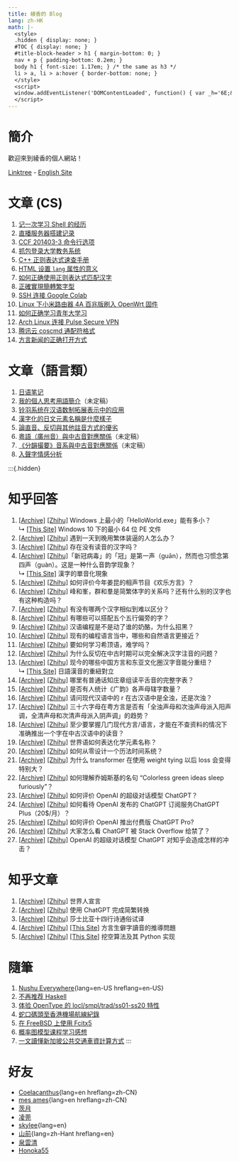 ```yaml
---
title: 綾香的 Blog
lang: zh-HK
math: |-
  <style>
  .hidden { display: none; }
  #TOC { display: none; }
  #title-block-header > h1 { margin-bottom: 0; }
  nav + p { padding-bottom: 0.2em; }
  body h1 { font-size: 1.17em; } /* the same as h3 */
  li > a, li > a:hover { border-bottom: none; }
  </style>
  <script>
  window.addEventListener('DOMContentLoaded', function() { var _h='6E;&#x2E;&#x68;&#x6B;';var _a='4;&#x30;&#x2E;&#x73;&#x68;&#x';var _n='ayaka&#x40;&#x30;&#x78;&#x3';var _e=_n+_a+_h;_a=document.createElement('span');_a.innerHTML=_e;document.getElementById('gategdinzijau').href='m'+'a'+'ilto'+':'+_a.innerText; /* Console log */ console.log('Welcome!'); });
  </script>
---
```


# 簡介

歡迎來到綾香的個人網站！

[Linktree](https://linktr.ee/ayaka14732) - [English Site](https://en.ayaka.shn.hk/)

# 文章 (CS)

1. [记一次学习 Shell 的经历](learnshell/)
1. [直播服务器搭建记录](live/)
1. [CCF 201403-3 命令行选项](ccf-201403-3/)
1. [抓包登录大学教务系统](wlansniff/)
1. [C++ 正则表达式速查手册](cppregex/)
1. [HTML 设置 `lang` 属性的意义](langtag/)
1. [如何正确使用正则表达式匹配汉字](hanregex/zh-CN/)
1. [正確實現簡轉繁字型](s2tfont/hant/)
1. [SSH 连接 Google Colab](colab/)
1. [Linux 下小米路由器 4A 百兆版刷入 OpenWrt 固件](openwrt/)
1. [如何正确学习青年大学习](daxuexi/)
1. [Arch Linux 连接 Pulse Secure VPN](archpulse/)
1. [腾讯云 coscmd 通配符格式](cosignore/)
1. [方言新闻的正确打开方式](dialect-news/)

# 文章（語言類）

1. [日语笔记](1041/)
1. [我的個人思考用語簡介](v8/)（未定稿）
1. [铃羽系统在汉语数制拓展表示中的应用](suzuha/)
1. [漢字化的日文元素名稱是什麼樣子](kanji-periodic-table/)
1. [論直音、反切與其他註音方式的優劣](pyanxvsdrik/)
1. [粵語（廣州音）與中古音對應關係](teoi/)（未定稿）
1. [《分韻撮要》音系與中古音對應關係](fanwan/)（未定稿）
1. [入聲字情感分析](zipsengsi/)

:::{.hidden}
# 知乎回答

1. [[Archive]](https://archive.ph/N6z6F) [[Zhihu]](https://www.zhihu.com/question/21715980/answer/2239380126) Windows 上最小的「HelloWorld.exe」能有多小？<br>↳ [[This Site]](tinype/) Windows 10 下的最小 64 位 PE 文件
1. [[Archive]](https://archive.ph/yTROf) [[Zhihu]](https://www.zhihu.com/question/473553424/answer/2536956841) 遇到一天到晚用繁体装逼的人怎么办？
1. [[Archive]](https://archive.ph/vs9HO) [[Zhihu]](https://www.zhihu.com/question/35811498/answer/1120499902) 存在没有读音的汉字吗？
1. [[Archive]](https://archive.ph/Z036h) [[Zhihu]](https://www.zhihu.com/question/426164493/answer/1652793014)「新冠病毒」的「冠」是第一声（guān），然而也习惯念第四声（guàn）。这是一种什么音韵学现象？<br>↳ [[This Site]](guan/) 漢字的單音化現象
1. [[Archive]](https://archive.ph/cZYzG) [[Zhihu]](https://www.zhihu.com/question/514246183/answer/2331533058) 如何评价今年姜昆的相声节目《欢乐方言》？
1. [[Archive]](https://archive.ph/5Yi55) [[Zhihu]](https://www.zhihu.com/question/26452985/answer/943642384) 峰和峯，群和羣是简繁体字的关系吗？还有什么别的汉字也有这种构造吗？
1. [[Archive]](https://archive.ph/gHEhn) [[Zhihu]](https://www.zhihu.com/question/45631430/answer/386003630) 有没有哪两个汉字相似到难以区分？
1. [[Archive]](https://archive.ph/rYUFb) [[Zhihu]](https://www.zhihu.com/question/281628422/answer/1696875153) 有哪些可以搭配五个五行偏旁的字？
1. [[Archive]](https://archive.ph/eU3kl) [[Zhihu]](https://www.zhihu.com/question/407550798/answer/2717667184) 汉语编程是不是动了谁的奶酪，为什么招黑？
1. [[Archive]](https://archive.ph/qWfEu) [[Zhihu]](https://www.zhihu.com/question/19701701/answer/2877827004) 现有的编程语言当中，哪些和自然语言更接近？
1. [[Archive]](https://archive.ph/fVWRW) [[Zhihu]](https://www.zhihu.com/question/435682465/answer/1690308849) 要如何学习希顶语，难学吗？
1. [[Archive]](https://archive.ph/K3xV1) [[Zhihu]](https://www.zhihu.com/question/297998416/answer/1696376640) 为什么反切在中古时期可以完全解决汉字注音的问题？
1. [[Archive]](https://archive.ph/j6AUI) [[Zhihu]](https://www.zhihu.com/question/308812229/answer/1667197342) 现今的哪些中国方言和东亚文化圈汉字音能分重纽？<br>↳ [[This Site]](tyongdiu/) 日語漢音的重紐對立
1. [[Archive]](https://archive.ph/sKB4C) [[Zhihu]](https://www.zhihu.com/question/275078822/answer/1740032472) 哪里有普通话知庄章组读平舌音的完整字表？
1. [[Archive]](https://archive.ph/WPx70) [[Zhihu]](https://www.zhihu.com/question/515336410/answer/2339336034) 是否有人统计《广韵》各声母辖字数量？
1. [[Archive]](https://archive.ph/1uVYX) [[Zhihu]](https://www.zhihu.com/question/429079323/answer/1655903625) 请问现代汉语中的 r 在古汉语中是全浊，还是次浊？
1. [[Archive]](https://archive.ph/zhxJ2) [[Zhihu]](https://www.zhihu.com/question/439776146/answer/1682624630) 三十六字母在粤方言是否有「全浊声母和次浊声母派入阳声调，全清声母和次清声母派入阴声调」的趋势？
1. [[Archive]](https://archive.ph/GSTTf) [[Zhihu]](https://www.zhihu.com/question/516269291/answer/2857673659) 至少要掌握几门现代方言/语言，才能在不查资料的情况下准确推出一个字在中古汉语中的读音？
1. [[Archive]](https://archive.ph/Sma0S) [[Zhihu]](https://www.zhihu.com/question/471855754/answer/1995668647) 世界语如何表达化学元素名称？
1. [[Archive]](https://archive.ph/M8RXp) [[Zhihu]](https://www.zhihu.com/question/446997562/answer/2865773927) 如何从零设计一个历法时间系统？
1. [[Archive]](https://archive.ph/FQeSy) [[Zhihu]](https://www.zhihu.com/question/557573313/answer/2702015970) 为什么 transformer 在使用 weight tying 以后 loss 会变得特别大？
1. [[Archive]](https://archive.ph/iieuA) [[Zhihu]](https://www.zhihu.com/question/19623273/answer/2452430636) 如何理解乔姆斯基的名句 “Colorless green ideas sleep furiously”？
1. [[Archive]](https://archive.ph/drbrF) [[Zhihu]](https://www.zhihu.com/question/570189639/answer/2789913529) 如何评价 OpenAI 的超级对话模型 ChatGPT？
1. [[Archive]](https://archive.ph/xytJc) [[Zhihu]](https://www.zhihu.com/question/581821187/answer/2884176145) 如何看待 OpenAI 发布的 ChatGPT 订阅服务ChatGPT Plus（20$/月）？
1. [[Archive]](https://archive.ph/WhCVu) [[Zhihu]](https://www.zhihu.com/question/580301521/answer/2860161764) 如何评价 OpenAI 推出付费版 ChatGPT Pro?
1. [[Archive]](https://archive.ph/D7aRI) [[Zhihu]](https://www.zhihu.com/question/570951234/answer/2794143752) 大家怎么看 ChatGPT 被 Stack Overflow 给禁了？
1. [[Archive]](https://archive.ph/z3e9t) [[Zhihu]](https://www.zhihu.com/question/570788924/answer/2791146094) OpenAI 的超级对话模型 ChatGPT 对知乎会造成怎样的冲击？

# 知乎文章

1. [[Archive]](https://archive.ph/hGMlS) [[Zhihu]](https://zhuanlan.zhihu.com/p/596798195) 世界人宣言
1. [[Archive]](https://archive.ph/Qtk8K) [[Zhihu]](https://zhuanlan.zhihu.com/p/589230684) 使用 ChatGPT 完成简繁转换
1. [[Archive]](https://archive.ph/R3rWw) [[Zhihu]](https://zhuanlan.zhihu.com/p/596761027) 莎士比亚十四行诗通俗试译
1. [[Archive]](https://archive.is/98zEM) [[Zhihu]](https://zhuanlan.zhihu.com/p/139746440) [[This Site]](yatngiox/) 方言生僻字讀音的推導問題
1. [[Archive]](https://archive.is/cQ7hY) [[Zhihu]](https://zhuanlan.zhihu.com/p/572321312) [[This Site]](wakong/) 挖空算法及其 Python 实现

# 隨筆

1. [Nushu Everywhere](nushu-everywhere/){lang=en-US hreflang=en-US}
1. [不再推荐 Haskell](antihask/)
1. [体验 OpenType 的 locl/smpl/trad/ss01-ss20 特性](opentype/)
1. [蛇口碼頭至香港機場航線紀錄](zyk/)
1. [在 FreeBSD 上使用 Fcitx5](fcitx5-freebsd/)
1. [概率图模型课程学习感想](pgm/)
1. [一文讀懂新加坡公共交通車資計算方式](sg-fare/hant/)
:::

<!--
1. [普通話-粵語特殊字音對照表](poujyut/)（未定稿）
should be after 方言生僻字讀音的推導問題

1. [繁简中文转换概说](cc/)（未更新）
should be after 我的個人思考用語簡介

1. [結巴分詞處理粵語](yueseg/hant/)（未更新）
should be after 漢字化的日文元素名稱是什麼樣子
-->

# 好友

- [Coelacanthus](https://blog.coelacanthus.moe/){lang=en hreflang=zh-CN}
- [mes ames](https://moi-mo.github.io/){lang=en hreflang=zh-CN}
- [茨月](https://zcy.moe/)
- [凌莞](https://nyac.at/)
- [skylee](https://skylee.xyz/){lang=en}
- [山前](https://estela.moe/){lang=zh-Hant hreflang=en}
- [泉雲清](https://ius.shn.hk/)
- [Honoka55](https://honoka55.github.io/)
